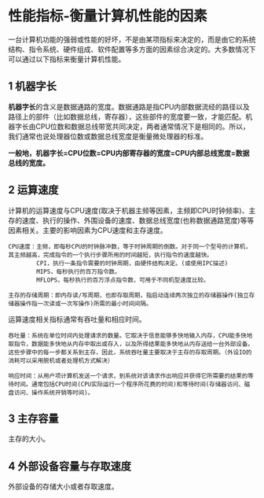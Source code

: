 ﻿# 性能指标-衡量计算机性能的因素

一台计算机功能的强弱或性能的好坏，不是由某项指标来决定的，而是由它的系统结构、指令系统、硬件组成、软件配置等多方面的因素综合决定的。大多数情况下可以通过以下指标来衡量计算机性能。

## 1 机器字长 ##

**机器字长**的含义是数据通路的宽度。数据通路是指CPU内部数据流经的路径以及路径上的部件（比如数据总线，寄存器），这些部件的宽度要一致，才能匹配。机器字长由CPU位数和数据总线带宽共同决定，两者通常情况下是相同的。所以，我们通常也说处理器位数或数据总线宽度是衡量微处理器的标准。

**一般地，机器字长=CPU位数=CPU内部寄存器的宽度=CPU内部总线宽度=数据总线的宽度。**

## 2 运算速度 ##

计算机的运算速度与CPU速度(取决于机器主频等因素，主频即CPU时钟频率)、主存的速度、执行的操作、外围设备的速度、数据总线宽度(也称数据通路宽度)等等因素相关。主要的影响因素为CPU速度和主存速度。

    CPU速度：主频，即每秒CPU的时钟脉冲数，等于时钟周期的倒数。对于同一个型号的计算机，其主频越高，完成指令的一个执行步骤所用的时间越短，执行指令的速度越快。
            CPI，执行一条指令需要的时钟周期，由硬件结构决定。(或使用IPC描述)
            MIPS，每秒执行的百万指令数。
            MFLOPS，每秒执行的百万浮点指令数，可用于不同机型速度比较。

    主存的存储周期：即内存读/写周期，也即存取周期，指启动连续两次独立的存储器操作(独立存储器操作指一次读或一次写操作)所需的最小时间间隔。

运算速度相关指标通常有吞吐量和相应时间。

    吞吐量：系统在单位时间内处理请求的数量。它取决于信息能够多快地输入内存，CPU能多快地取指令，数据能多快地从内存中取出或存入，以及所得结果能多快地从内存送给一台外部设备。这些步骤中的每一步都关系到主存，因此，系统吞吐量主要取决于主存的存取周期。（外设IO的消耗可以采用脱机或者处理机方式解决）

    响应时间：从用户项计算机发送一个请求，到系统对该请求作出响应并获得它所需要的结果的等待时间。通常包括CPU时间(CPU实际运行一个程序所花费的时间)和等待时间(存储器访问、磁盘访问、操作系统开销等时间)。

## 3 主存容量 ##

主存的大小。

## 4 外部设备容量与存取速度 ##

外部设备的存储大小或者存取速度。
